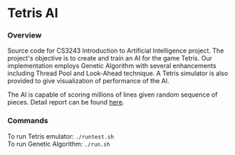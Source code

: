 # Tetris AI

### Overview

Source code for CS3243 Introduction to Artificial Intelligence project. The project's objective is to create and train an AI for the game Tetris. Our implementation employs Genetic Algorithm with several enhancements including Thread Pool and Look-Ahead technique. A Tetris simulator is also provided to give visualization of performance of the AI.

The AI is capable of scoring millions of lines given random sequence of pieces. Detail report can be found [here](https://docs.google.com/document/d/1YLzTAvbQ_LZtmOkrmQT0lQ6Rz2sCSoWBRdTuV5zKxbA/edit?usp=sharing).

### Commands

To run Tetris emulator: `./runtest.sh`  
To run Genetic Algorithm: `./run.sh`
